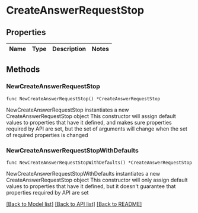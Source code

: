 # CreateAnswerRequestStop

## Properties

Name | Type | Description | Notes
------------ | ------------- | ------------- | -------------

## Methods

### NewCreateAnswerRequestStop

`func NewCreateAnswerRequestStop() *CreateAnswerRequestStop`

NewCreateAnswerRequestStop instantiates a new CreateAnswerRequestStop object
This constructor will assign default values to properties that have it defined,
and makes sure properties required by API are set, but the set of arguments
will change when the set of required properties is changed

### NewCreateAnswerRequestStopWithDefaults

`func NewCreateAnswerRequestStopWithDefaults() *CreateAnswerRequestStop`

NewCreateAnswerRequestStopWithDefaults instantiates a new CreateAnswerRequestStop object
This constructor will only assign default values to properties that have it defined,
but it doesn't guarantee that properties required by API are set


[[Back to Model list]](../README.md#documentation-for-models) [[Back to API list]](../README.md#documentation-for-api-endpoints) [[Back to README]](../README.md)


